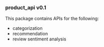 ### product_api v0.1

This package contains APIs for the following:
* categorization
* recommendation
* review sentiment analysis